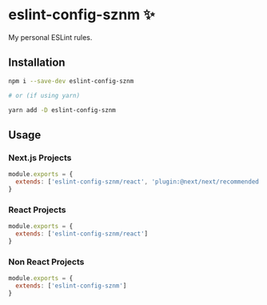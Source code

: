 # eslint-config-sznm ✨

My personal ESLint rules.

## Installation

```bash
npm i --save-dev eslint-config-sznm

# or (if using yarn)

yarn add -D eslint-config-sznm
```

## Usage

### Next.js Projects

```js
module.exports = {
  extends: ['eslint-config-sznm/react', 'plugin:@next/next/recommended'],
}
```

### React Projects

```js
module.exports = {
  extends: ['eslint-config-sznm/react']
}
```

### Non React Projects
```js
module.exports = {
  extends: ['eslint-config-sznm']
}
```